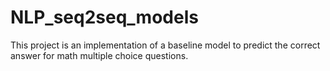 # NLP_seq2seq_models
This project is an implementation of a baseline model to predict the correct answer for math multiple choice questions.
